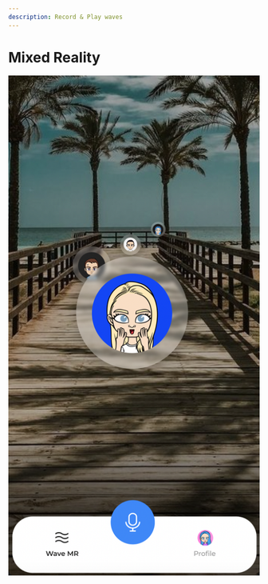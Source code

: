 ```yaml
---
description: Record & Play waves
---
```


# Mixed Reality

![](../../.gitbook/assets/telegram-cloud-document-2-5201971110815475138.jpg)

